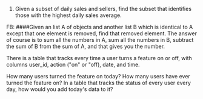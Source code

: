 
1) Given a subset of daily sales and sellers, find the subset that identifies those with the highest daily sales average.

FB:
####Given an list A of objects and another list B which is  identical to A except that one element is removed, find that removed element.
The answer of course is to sum all the numbers in A, sum all the numbers in B, subtract the sum of B from the sum of A, and that gives you the number.



There is a table that tracks every time a user turns a feature on or off, with columns user_id, action ("on" or "off), date, and time.

How many users turned the feature on today?
How many users have ever turned the feature on?
In a table that tracks the status of every user every day, how would you add today's data to it?  
